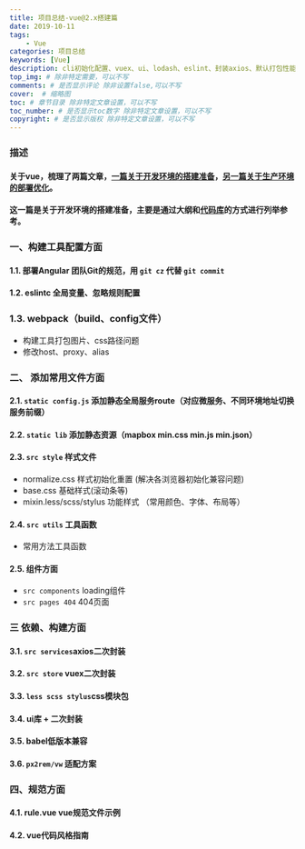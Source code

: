 ```yaml
---
title: 项目总结-vue@2.x搭建篇
date: 2019-10-11
tags: 
    - Vue
categories: 项目总结
keywords: [Vue]
description: cli初始化配置、vuex、ui、lodash、eslint、封装axios、默认打包性能优化、等组织规范
top_img: # 除非特定需要，可以不写
comments: # 是否显示评论 除非设置false,可以不写
cover:  # 缩略图
toc: # 章节目录 除非特定文章设置，可以不写
toc_number: # 是否显示toc数字 除非特定文章设置，可以不写
copyright: # 是否显示版权 除非特定文章设置，可以不写
---
```


### 描述
#### 关于vue，梳理了两篇文章，[一篇关于开发环境的搭建准备](https://lousanpang.github.io/2019/10/11/frontend/vue/project-construction/)，[另一篇关于生产环境的部署优化](https://lousanpang.github.io/2019/12/01/frontend/vue/project-optimization/)。

#### 这一篇是关于开发环境的搭建准备，主要是通过大纲和[代码库](https://github.com/LOUSANPANG/VueBuildTool)的方式进行列举参考。


### 一、构建工具配置方面
#### 1.1. 部署Angular 团队Git的规范，用 `git cz` 代替 `git commit`

#### 1.2. eslintc 全局变量、忽略规则配置

### 1.3. webpack（build、config文件）
- 构建工具打包图片、css路径问题
- 修改host、proxy、alias


### 二、 添加常用文件方面
#### 2.1. `static config.js` 添加静态全局服务route（对应微服务、不同环境地址切换服务前缀）

#### 2.2. `static lib` 添加静态资源（mapbox min.css min.js min.json）

#### 2.3. `src style` 样式文件
- normalize.css 样式初始化重置 (解决各浏览器初始化兼容问题)
- base.css 基础样式(滚动条等)
- mixin.less/scss/stylus 功能样式 （常用颜色、字体、布局等）

#### 2.4. `src utils` 工具函数
- 常用方法工具函数

#### 2.5. 组件方面
- `src components` loading组件
- `src pages 404` 404页面


### 三 依赖、构建方面
#### 3.1. `src services`axios二次封装

#### 3.2. `src store` vuex二次封装

#### 3.3. `less scss stylus`css模块包

#### 3.4. ui库 + 二次封装

#### 3.5. babel低版本兼容

#### 3.6. `px2rem/vw` 适配方案

### 四、规范方面
#### 4.1. rule.vue vue规范文件示例

#### 4.2. vue代码风格指南





<br>
<br>
<br>
